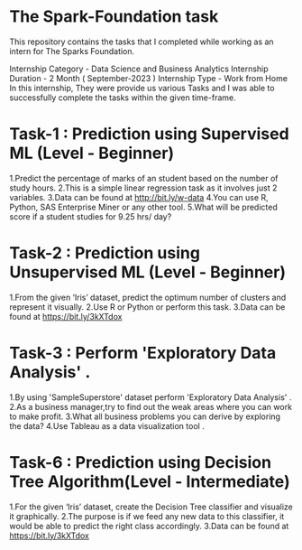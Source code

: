 # The Spark-Foundation task
This repository contains the tasks that I completed while working as an intern for The Sparks Foundation.

Internship Category - Data Science and Business Analytics
Internship Duration - 2 Month ( September-2023 )
Internship Type - Work from Home In this internship, They were provide us various Tasks and I was able to successfully complete the tasks within the given time-frame.

# Task-1 : Prediction using Supervised ML (Level - Beginner)
1.Predict the percentage of marks of an student based on the number of study hours.
2.This is a simple linear regression task as it involves just 2 variables.
3.Data can be found at http://bit.ly/w-data
4.You can use R, Python, SAS Enterprise Miner or any other tool.
5.What will be predicted score if a student studies for 9.25 hrs/ day?

# Task-2 : Prediction using Unsupervised ML (Level - Beginner)
1.From the given ‘Iris’ dataset, predict the optimum number of clusters and represent it visually.
2.Use R or Python or perform this task.
3.Data can be found at https://bit.ly/3kXTdox

# Task-3 : Perform 'Exploratory Data Analysis' .
1.By using 'SampleSuperstore' dataset perform 'Exploratory Data Analysis' .
2.As a business manager,try to find out the weak areas where you can work to make profit.
3.What all business problems you can derive by exploring the data?
4.Use Tableau as a data visualization tool .

# Task-6 : Prediction using Decision Tree Algorithm(Level - Intermediate)
1.For the given ‘Iris’ dataset, create the Decision Tree classifier and visualize it graphically.
2.The purpose is if we feed any new data to this classifier, it would be able to predict the right class accordingly.
3.Data can be found at https://bit.ly/3kXTdox
